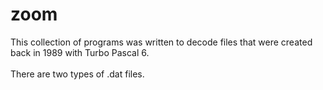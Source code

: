 # zoom

This collection of programs was written to decode files that
were created back in 1989 with Turbo Pascal 6.<br><br>
There are two types of .dat files.

